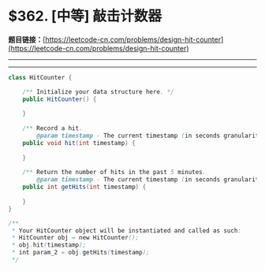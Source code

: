 # $362. [中等] 敲击计数器

**题目链接：**[https://leetcode-cn.com/problems/design-hit-counter](https://leetcode-cn.com/problems/design-hit-counter)

---

<Cards card="leetcode_362_design-hit-counter"></Cards>

---

```java
class HitCounter {

    /** Initialize your data structure here. */
    public HitCounter() {
        
    }
    
    /** Record a hit.
        @param timestamp - The current timestamp (in seconds granularity). */
    public void hit(int timestamp) {
        
    }
    
    /** Return the number of hits in the past 5 minutes.
        @param timestamp - The current timestamp (in seconds granularity). */
    public int getHits(int timestamp) {
        
    }
}

/**
 * Your HitCounter object will be instantiated and called as such:
 * HitCounter obj = new HitCounter();
 * obj.hit(timestamp);
 * int param_2 = obj.getHits(timestamp);
 */
```